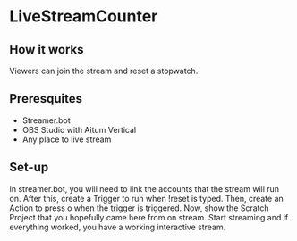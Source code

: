 # LiveStreamCounter

## How it works
Viewers can join the stream and reset a stopwatch.

## Preresquites
* Streamer.bot
* OBS Studio with Aitum Vertical
* Any place to live stream

## Set-up
In streamer.bot, you will need to link the accounts that the stream will run on. After this, create a Trigger to run when !reset is typed. Then, create an Action to press o when the trigger is triggered. Now, show the Scratch Project that you hopefully came here from on stream. Start streaming and if everything worked, you have a working interactive stream.
